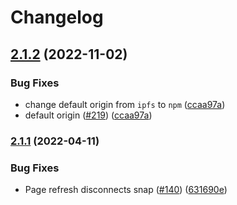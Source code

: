 # Changelog

## [2.1.2](https://github.com/ChainSafe/filsnap/compare/filsnap-adapter-v2.1.1...filsnap-adapter-v2.1.2) (2022-11-02)


### Bug Fixes

* change default origin from `ipfs` to `npm` ([ccaa97a](https://github.com/ChainSafe/filsnap/commit/ccaa97abbac21d463fef7c31d8a8067ab074d97b))
* default origin ([#219](https://github.com/ChainSafe/filsnap/issues/219)) ([ccaa97a](https://github.com/ChainSafe/filsnap/commit/ccaa97abbac21d463fef7c31d8a8067ab074d97b))

### [2.1.1](https://github.com/ChainSafe/filsnap/compare/filsnap-adapter-v2.1.0...filsnap-adapter-v2.1.1) (2022-04-11)


### Bug Fixes

* Page refresh disconnects snap ([#140](https://github.com/ChainSafe/filsnap/issues/140)) ([631690e](https://github.com/ChainSafe/filsnap/commit/631690e4b4cec8441275d035d4905d532cb65256))
